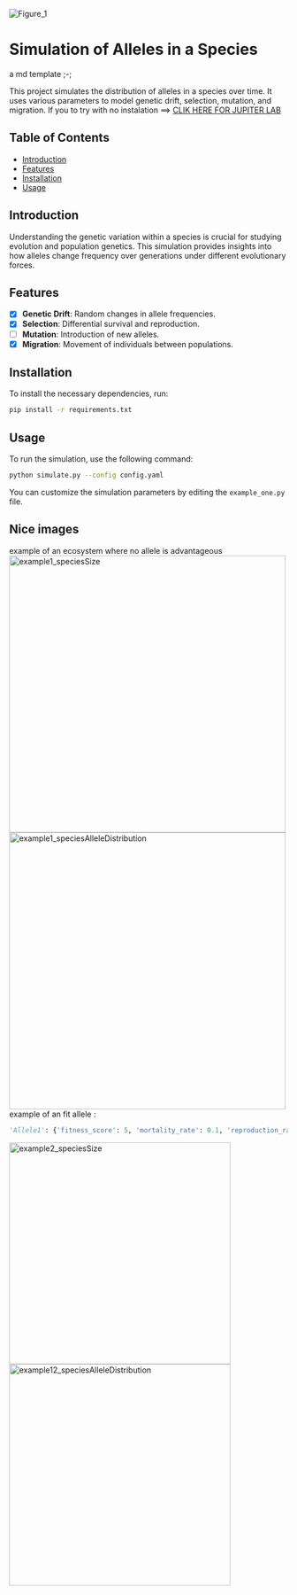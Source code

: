 ![Figure_1](https://github.com/user-attachments/assets/cbddc2eb-0a72-4aa0-b4cd-ff7e3a5b9721)
# Simulation of Alleles in a Species
a md template ;-;

This project simulates the distribution of alleles in a species over time. It uses various parameters to model genetic drift, selection, mutation, and migration.
If you to try with no instalation ==> [CLIK HERE FOR JUPITER LAB](https://jupyter.org/try-jupyter/lab/index.html?path=notebooks%2FIntro.ipynb)

## Table of Contents
- [Introduction](#introduction)
- [Features](#features)
- [Installation](#installation)
- [Usage](#usage)

## Introduction
Understanding the genetic variation within a species is crucial for studying evolution and population genetics. This simulation provides insights into how alleles change frequency over generations under different evolutionary forces.

## Features
- [X] **Genetic Drift**: Random changes in allele frequencies.
- [X] **Selection**: Differential survival and reproduction.
- [ ] **Mutation**: Introduction of new alleles.
- [X] **Migration**: Movement of individuals between populations.

## Installation
To install the necessary dependencies, run:
```bash
pip install -r requirements.txt
```

## Usage
To run the simulation, use the following command:
```bash
python simulate.py --config config.yaml
```
You can customize the simulation parameters by editing the `example_one.py` file.

## Nice images
example of an ecosystem where no allele is advantageous
<img src="https://github.com/user-attachments/assets/6c618d33-3ed4-4f7b-9ed4-3c2db62fa806" alt="example1_speciesSize" width="500"/>  
<img src="https://github.com/user-attachments/assets/fbf2d0a7-6109-4ecc-a1f0-04cec9bec33c" alt="example1_speciesAlleleDistribution" width="500"/>  
example of an fit allele : 
```python
'Allele1': {'fitness_score': 5, 'mortality_rate': 0.1, 'reproduction_rate': 0.5}
```  
<img src="https://github.com/user-attachments/assets/bfe9c855-2c4d-41b3-b4fa-047ce96722a2" alt="example2_speciesSize" width="400"/>  
<img src="https://github.com/user-attachments/assets/5ca9fbd4-7731-4823-9cf4-caa3be966e1b" alt="example12_speciesAlleleDistribution" width="400"/>  




